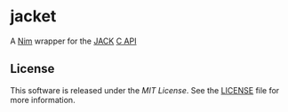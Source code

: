 # jacket

A [Nim] wrapper for the [JACK] [C API]


## License

This software is released under the *MIT License*. See the [LICENSE](./LICENSE)
file for more information.


[C API]: https://jackaudio.org/api/
[JACK]: https://jackaudio.org/
[Nim]: https://nim-lang.org/
